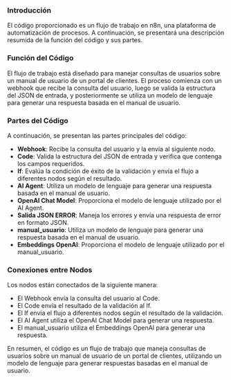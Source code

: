 ### Introducción
El código proporcionado es un flujo de trabajo en n8n, una plataforma de automatización de procesos. A continuación, se presentará una descripción resumida de la función del código y sus partes.

### Función del Código
El flujo de trabajo está diseñado para manejar consultas de usuarios sobre un manual de usuario de un portal de clientes. El proceso comienza con un webhook que recibe la consulta del usuario, luego se valida la estructura del JSON de entrada, y posteriormente se utiliza un modelo de lenguaje para generar una respuesta basada en el manual de usuario.

### Partes del Código
A continuación, se presentan las partes principales del código:

* **Webhook**: Recibe la consulta del usuario y la envía al siguiente nodo.
* **Code**: Valida la estructura del JSON de entrada y verifica que contenga los campos requeridos.
* **If**: Evalúa la condición de éxito de la validación y envía el flujo a diferentes nodos según el resultado.
* **AI Agent**: Utiliza un modelo de lenguaje para generar una respuesta basada en el manual de usuario.
* **OpenAI Chat Model**: Proporciona el modelo de lenguaje utilizado por el AI Agent.
* **Salida JSON ERROR**: Maneja los errores y envía una respuesta de error en formato JSON.
* **manual_usuario**: Utiliza un modelo de lenguaje para generar una respuesta basada en el manual de usuario.
* **Embeddings OpenAI**: Proporciona el modelo de lenguaje utilizado por el manual_usuario.

### Conexiones entre Nodos
Los nodos están conectados de la siguiente manera:

* El Webhook envía la consulta del usuario al Code.
* El Code envía el resultado de la validación al If.
* El If envía el flujo a diferentes nodos según el resultado de la validación.
* El AI Agent utiliza el OpenAI Chat Model para generar una respuesta.
* El manual_usuario utiliza el Embeddings OpenAI para generar una respuesta.

En resumen, el código es un flujo de trabajo que maneja consultas de usuarios sobre un manual de usuario de un portal de clientes, utilizando un modelo de lenguaje para generar respuestas basadas en el manual de usuario.